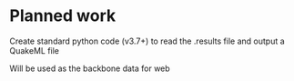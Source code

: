 # Planned work

Create standard python code (v3.7+) to read the .results file and output a QuakeML file


Will be used as the backbone data for web
 
